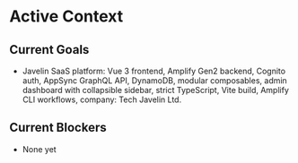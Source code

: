 # Active Context

## Current Goals

- Javelin SaaS platform: Vue 3 frontend, Amplify Gen2 backend, Cognito auth, AppSync GraphQL API, DynamoDB, modular composables, admin dashboard with collapsible sidebar, strict TypeScript, Vite build, Amplify CLI workflows, company: Tech Javelin Ltd.

## Current Blockers

- None yet